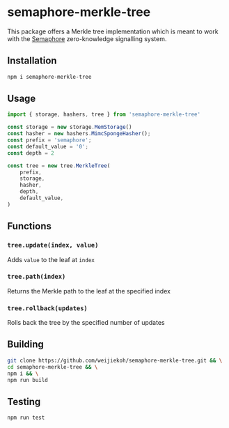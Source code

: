 # semaphore-merkle-tree

This package offers a Merkle tree implementation which is meant to work with
the [Semaphore](https://github.com/kobigurk/semaphore) zero-knowledge
signalling system.

## Installation

```bash
npm i semaphore-merkle-tree
```

## Usage

```ts
import { storage, hashers, tree } from 'semaphore-merkle-tree'

const storage = new storage.MemStorage()
const hasher = new hashers.MimcSpongeHasher();
const prefix = 'semaphore';
const default_value = '0';
const depth = 2

const tree = new tree.MerkleTree(
    prefix,
    storage,
    hasher,
    depth,
    default_value,
)
```

## Functions

### `tree.update(index, value)`

Adds `value` to the leaf at `index`

### `tree.path(index)`

Returns the Merkle path to the leaf at the specified index

### `tree.rollback(updates)`

Rolls back the tree by the specified number of updates

## Building

```bash
git clone https://github.com/weijiekoh/semaphore-merkle-tree.git && \
cd semaphore-merkle-tree && \
npm i && \
npm run build
```

## Testing

```bash
npm run test
```
